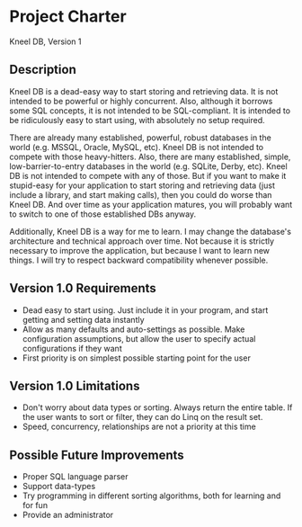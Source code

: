 # Project Charter
Kneel DB, Version 1

## Description
Kneel DB is a dead-easy way to start storing and retrieving data.  It is not intended to be powerful or highly concurrent.  Also, although it borrows some SQL concepts, it is not intended to be SQL-compliant.  It is intended to be ridiculously easy to start using, with absolutely no setup required.

There are already many established, powerful, robust databases in the world (e.g. MSSQL, Oracle, MySQL, etc).  Kneel DB is not intended to compete with those heavy-hitters.  Also, there are many established, simple, low-barrier-to-entry databases in the world (e.g. SQLite, Derby, etc).  Kneel DB is not intended to compete with any of those.  But if you want to make it stupid-easy for your application to start storing and retrieving data (just include a library, and start making calls), then you could do worse than Kneel DB.  And over time as your application matures, you will probably want to switch to one of those established DBs anyway.

Additionally, Kneel DB is a way for me to learn.  I may change the database's architecture and technical approach over time.  Not because it is strictly necessary to improve the application, but because I want to learn new things.  I will try to respect backward compatibility whenever possible.

## Version 1.0 Requirements
* Dead easy to start using.  Just include it in your program, and start getting and setting data instantly
* Allow as many defaults and auto-settings as possible.  Make configuration assumptions, but allow the user to specify actual configurations if they want
* First priority is on simplest possible starting point for the user

## Version 1.0 Limitations
* Don't worry about data types or sorting.  Always return the entire table.  If the user wants to sort or filter, they can do Linq on the result set.
* Speed, concurrency, relationships are not a priority at this time

## Possible Future Improvements
* Proper SQL language parser
* Support data-types
* Try programming in different sorting algorithms, both for learning and for fun
* Provide an administrator
